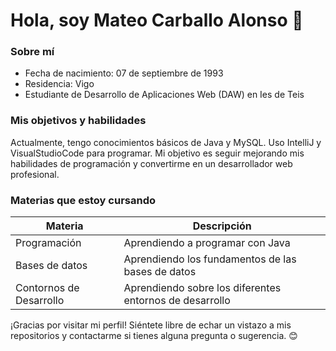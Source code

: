 # Hola, soy Mateo Carballo Alonso 👋

### Sobre mí
- Fecha de nacimiento: 07 de septiembre de 1993
- Residencia: Vigo
- Estudiante de Desarrollo de Aplicaciones Web (DAW) en Ies de Teis

### Mis objetivos y habilidades
Actualmente, tengo conocimientos básicos de Java y MySQL. Uso IntelliJ y VisualStudioCode para programar. 
Mi objetivo es seguir mejorando mis habilidades de programación y convertirme en un desarrollador web profesional.

### Materias que estoy cursando
| Materia | Descripción |
|---------|-------------|
| Programación | Aprendiendo a programar con Java |
| Bases de datos | Aprendiendo los fundamentos de las bases de datos |
| Contornos de Desarrollo | Aprendiendo sobre los diferentes entornos de desarrollo |

¡Gracias por visitar mi perfil! Siéntete libre de echar un vistazo a mis repositorios y contactarme si tienes alguna pregunta o sugerencia. 😊
